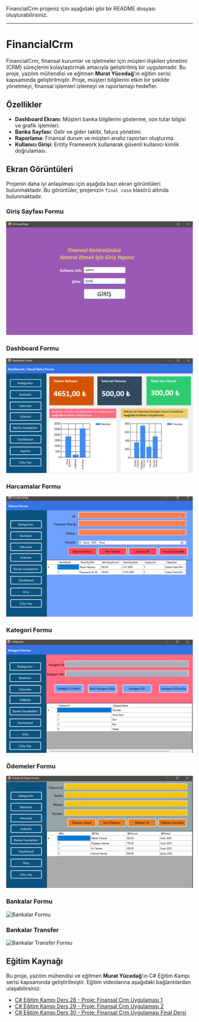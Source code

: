 FinancialCrm projeniz için aşağıdaki gibi bir README dosyası oluşturabilirsiniz:

---

# FinancialCrm

FinancialCrm, finansal kurumlar ve işletmeler için müşteri ilişkileri yönetimi (CRM) süreçlerini kolaylaştırmak amacıyla geliştirilmiş bir uygulamadır. Bu proje, yazılım mühendisi ve eğitmen **Murat Yücedağ**'ın eğitim serisi kapsamında geliştirilmiştir. Proje, müşteri bilgilerini etkin bir şekilde yönetmeyi, finansal işlemleri izlemeyi ve raporlamayı hedefler.

## Özellikler

- **Dashboard Ekranı**: Müşteri banka  bilgilerini gösterme, son tutar bilgisi  ve grafik işlemleri.
- **Banka Sayfası**: Gelir ve gider takibi, fatura yönetimi.
- **Raporlama**: Finansal durum ve müşteri analiz raporları oluşturma.
- **Kullanıcı Girişi**: Entity Framework kullanarak güvenli kullanıcı kimlik doğrulaması.


## Ekran Görüntüleri

Projenin daha iyi anlaşılması için aşağıda bazı ekran görüntüleri bulunmaktadır. Bu görüntüler, projenizin `final case` klasörü altında bulunmaktadır.

### Giriş Sayfası Formu

![Giriş Sayfası Formu](https://github.com/seymatopuz1/FinancialCrm/blob/main/final%20case/Login%20Page.png)

### Dashboard Formu

![Dashboard Formu](https://github.com/seymatopuz1/FinancialCrm/blob/main/final%20case/Dashboard%20Page.png)

### Harcamalar Formu

![Harcamalar Formu](https://github.com/seymatopuz1/FinancialCrm/blob/main/final%20case/Spendings%20Page.png)

### Kategori Formu

![Kategori Formu](https://github.com/seymatopuz1/FinancialCrm/blob/main/final%20case/Category%20Page.png)

### Ödemeler Formu

![Ödemeler Formu](https://github.com/seymatopuz1/FinancialCrm/blob/main/final%20case/Billing%20Page.png)

### Bankalar Formu

![Bankalar Formu](https://github.com/seymatopuz1/FinancialCrm/blob/main/final%20case/Bank%20Page.png)

### Bankalar Transfer

![Bankalar Transfer Formu](https://github.com/seymatopuz1/FinancialCrm/blob/main/final%20case/Banks%20Processes%20Page.png)


## Eğitim Kaynağı

Bu proje, yazılım mühendisi ve eğitmen **Murat Yücedağ**'ın C# Eğitim Kampı serisi kapsamında geliştirilmiştir. Eğitim videolarına aşağıdaki bağlantılardan ulaşabilirsiniz:

- [C# Eğitim Kampı Ders 28 - Proje: Finansal Crm Uygulaması 1](https://www.youtube.com/watch?v=gFF9du8iVY4)
- [C# Eğitim Kampı Ders 29 - Proje: Finansal Crm Uygulaması 2](https://www.youtube.com/watch?v=gLT6FNidVr8)
- [C# Eğitim Kampı Ders 30 - Proje: Finansal Crm Uygulaması Final Dersi](https://www.youtube.com/watch?v=N3isRnrIjdM)

